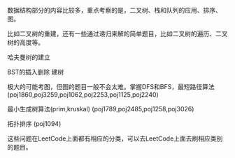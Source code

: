 数据结构部分的内容比较多，重点考察的是，二叉树、栈和队列的应用、排序、图。

比如二叉树的重建，还有一些通过递归来解的简单题目，比如二叉树的遍历、二叉树的高度等。

哈夫曼树的建立

BST的插入删除 建树

极大的可能考图，但图的题目一般不会太难。掌握DFS和BFS，最短路径算法(poj1860,poj3259,poj1062,poj2253,poj1125,poj2240) 

最小生成树算法(prim,kruskal) (poj1789,poj2485,poj1258,poj3026) 

拓扑排序 (poj1094) 

这些问题在LeetCode上面都有相应的分类，可以去LeetCode上面去刷相应类别的题目。